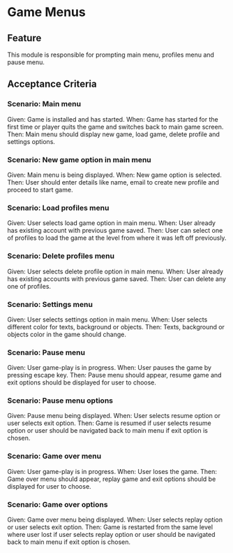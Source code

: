# Game Menus

## Feature

This module is responsible for prompting main menu, profiles menu and pause menu.

## Acceptance Criteria

### Scenario: Main menu

Given: Game is installed and has started.
When: Game has started for the first time or
player quits the game and switches back to main game screen.
Then: Main menu should display new game, load game,
delete profile and settings options.

### Scenario: New game option in main menu

Given: Main menu is being displayed.
When: New game option is selected.
Then: User should enter details like name, email to create new profile
and proceed to start game.

### Scenario: Load profiles menu

Given: User selects load game option in main menu.
When: User already has existing account with previous game saved.
Then: User can select one of profiles to load the game at the level
from where it was left off previously.

### Scenario: Delete profiles menu

Given: User selects delete profile option in main menu.
When: User already has existing accounts with previous game saved.
Then: User can delete any one of profiles.

### Scenario: Settings menu

Given: User selects settings option in main menu.
When: User selects different color for texts, background or objects.
Then: Texts, background or objects color in the game should change.

### Scenario: Pause menu

Given: User game-play is in progress.
When: User pauses the game by pressing escape key.
Then: Pause menu should appear, resume game and exit options should be
displayed for user to choose.

### Scenario: Pause menu options

Given: Pause menu being displayed.
When: User selects resume option or
user selects exit option.
Then: Game is resumed if user selects resume option or
user should be navigated back to main menu if exit option is chosen.

### Scenario: Game over menu

Given: User game-play is in progress.
When: User loses the game.
Then: Game over menu should appear, replay game
and exit options should be displayed for user to choose.

### Scenario: Game over options

Given: Game over menu being displayed.
When: User selects replay option or
user selects exit option.
Then: Game is restarted from the same level
where user lost if user selects replay option or
user should be navigated back to main menu if exit option is chosen.
